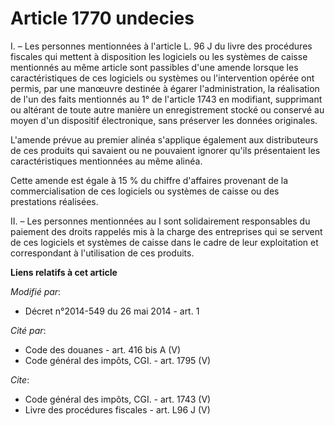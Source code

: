 # Article 1770 undecies

I. – Les personnes mentionnées à l'article L. 96 J du livre des procédures fiscales qui mettent à disposition les logiciels
ou les systèmes de caisse mentionnés au même article sont passibles d'une amende lorsque les caractéristiques de ces
logiciels ou systèmes ou l'intervention opérée ont permis, par une manœuvre destinée à égarer l'administration, la
réalisation de l'un des faits mentionnés au 1° de l'article 1743 en modifiant, supprimant ou altérant de toute autre manière
un enregistrement stocké ou conservé au moyen d'un dispositif électronique, sans préserver les données originales.

L'amende prévue au premier alinéa s'applique également aux distributeurs de ces produits qui savaient ou ne pouvaient ignorer
qu'ils présentaient les caractéristiques mentionnées au même alinéa.

Cette amende est égale à 15 % du chiffre d'affaires provenant de la commercialisation de ces logiciels ou systèmes de caisse
ou des prestations réalisées.

II. – Les personnes mentionnées au I sont solidairement responsables du paiement des droits rappelés mis à la charge des
entreprises qui se servent de ces logiciels et systèmes de caisse dans le cadre de leur exploitation et correspondant à
l'utilisation de ces produits.

**Liens relatifs à cet article**

_Modifié par_:

  - Décret n°2014-549 du 26 mai 2014 - art. 1

_Cité par_:

  - Code des douanes - art. 416 bis A (V)
  - Code général des impôts, CGI. - art. 1795 (V)

_Cite_:

  - Code général des impôts, CGI. - art. 1743 (V)
  - Livre des procédures fiscales - art. L96 J (V)
